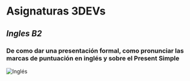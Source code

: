 # Asignaturas 3DEVs
## *Ingles B2*
### De como dar una presentación formal, como pronunciar las marcas de puntuación en inglés y sobre el Present Simple
![Inglés](https://www.emagister.com/blog/wp-content/uploads/2018/01/GettyImages-1336548906-scaled.jpg
)



